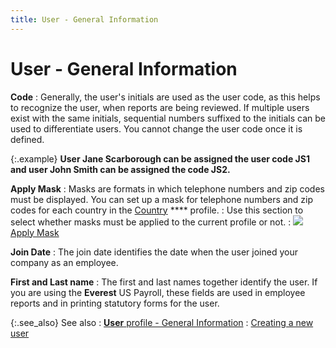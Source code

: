 ```yaml
---
title: User - General Information
---
```


# User - General Information


**Code**
: Generally, the user's initials are used as the user  code, as this helps to recognize the user, when reports are being reviewed.  If multiple users exist with the same initials, sequential numbers suffixed  to the initials can be used to differentiate users. You cannot change  the user code once it is defined.


{:.example}
**User Jane Scarborough  can be assigned the user code JS1 and user John Smith can be assigned  the code JS2.**


**Apply Mask**
: Masks are formats in which telephone numbers and  zip codes must be displayed. You can set up a mask for telephone numbers  and zip codes for each country in the [Country]({{site.sc_baseurl}}/options/international-set-up/country/profile/the_country_profile.html) **** profile.
: Use this section to select whether masks must be  applied to the current profile or not.
: ![]({{site.sc_baseurl}}/img/lens.gif) [Apply Mask]({{site.sc_baseurl}}/options/locations-and-sub-locations/location-details/general-information/apply_mask.html)


**Join Date**
: The join date identifies the date when the user  joined your company as an employee.


**First and Last name**
: The first and last names together identify the user.  If you are using the **Everest** US  Payroll, these fields are used in employee reports and in printing statutory  forms for the user.


{:.see_also}
See also
: [**User** profile - General Information]({{site.sc_baseurl}}/misc/user_profile_general_general_information.html)
: [Creating a new  user]({{site.sc_baseurl}}/options/security/users/set-up-a-user/creating_a_new_user.html)

